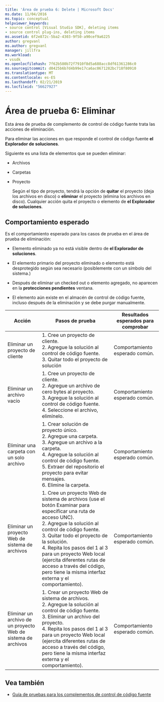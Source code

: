 ```yaml
---
title: 'Área de prueba 6: Delete | Microsoft Docs'
ms.date: 11/04/2016
ms.topic: conceptual
helpviewer_keywords:
- source control [Visual Studio SDK], deleting items
- source control plug-ins, deleting items
ms.assetid: 6f2e872c-5ba2-4303-9f50-a90cef9a6225
author: gregvanl
ms.author: gregvanl
manager: jillfra
ms.workload:
- vssdk
ms.openlocfilehash: 7f62b580b72f7910f8d5a688acc8df61361286c0
ms.sourcegitcommit: d0425b6b7d4b99e17ca6ac0671282bc718f80910
ms.translationtype: MT
ms.contentlocale: es-ES
ms.lasthandoff: 02/21/2019
ms.locfileid: "56627927"
---
```

# <a name="test-area-6-delete"></a>Área de prueba 6: Eliminar
Esta área de prueba de complemento de control de código fuente trata las acciones de eliminación.

 Para eliminar las acciones en que responde el control de código fuente **el Explorador de soluciones**.

 Siguiente es una lista de elementos que se pueden eliminar:

- Archivos

- Carpetas

- Proyecto

  Según el tipo de proyecto, tendrá la opción de **quitar** el proyecto (deja los archivos en disco) o **eliminar** el proyecto (elimina los archivos en disco). Cualquier acción quita el proyecto o elemento de **el Explorador de soluciones**.

## <a name="expected-behavior"></a>Comportamiento esperado
 Es el comportamiento esperado para los casos de prueba en el área de prueba de eliminación:

-   Elemento eliminado ya no está visible dentro de **el Explorador de soluciones**.

-   El elemento primario del proyecto eliminado o elemento está desprotegido según sea necesario (posiblemente con un símbolo del sistema.)

-   Después de eliminar un checked out o elemento agregado, no aparecen en la **protecciones pendientes** ventana.

-   El elemento aún existe en el almacén de control de código fuente, incluso después de la eliminación y se debe purgar manualmente.

|Acción|Pasos de prueba|Resultados esperados para comprobar|
|------------|----------------|--------------------------------|
|Eliminar un proyecto de cliente|1.  Cree un proyecto de cliente.<br />2.  Agregue la solución al control de código fuente.<br />3.  Quitar todo el proyecto de solución|Comportamiento esperado común.|
|Eliminar un archivo vacío|1.  Cree un proyecto de cliente.<br />2.  Agregue un archivo de cero bytes al proyecto.<br />3.  Agregue la solución al control de código fuente.<br />4.  Seleccione el archivo, elimínelo.|Comportamiento esperado común.|
|Eliminar una carpeta con un solo archivo|1.  Crear solución de proyecto único.<br />2.  Agregue una carpeta.<br />3.  Agregue un archivo a la carpeta.<br />4.  Agregue la solución al control de código fuente.<br />5.  Extraer del repositorio el proyecto para evitar mensajes.<br />6.  Elimine la carpeta.|Comportamiento esperado común.|
|Eliminar un proyecto Web de sistema de archivos|1.  Cree un proyecto Web de sistema de archivos (use el botón Examinar para especificar una ruta de acceso UNC).<br />2.  Agregue la solución al control de código fuente.<br />3.  Quitar todo el proyecto de la solución.<br />4.  Repita los pasos del 1 al 3 para un proyecto Web local (ejercita diferentes rutas de acceso a través del código, pero tiene la misma interfaz externa y el comportamiento).|Comportamiento esperado común.|
|Eliminar un archivo de un proyecto Web de sistema de archivos|1.  Crear un proyecto Web de sistema de archivos.<br />2.  Agregue la solución al control de código fuente.<br />3.  Eliminar un archivo del proyecto.<br />4.  Repita los pasos del 1 al 3 para un proyecto Web local (ejercita diferentes rutas de acceso a través del código, pero tiene la misma interfaz externa y el comportamiento).|Comportamiento esperado común.|

## <a name="see-also"></a>Vea también
- [Guía de pruebas para los complementos de control de código fuente](../../extensibility/internals/test-guide-for-source-control-plug-ins.md)
